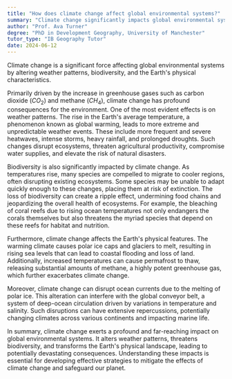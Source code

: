 ```yaml
---
title: "How does climate change affect global environmental systems?"
summary: "Climate change significantly impacts global environmental systems by altering weather patterns, biodiversity, and the Earth's physical features."
author: "Prof. Ava Turner"
degree: "PhD in Development Geography, University of Manchester"
tutor_type: "IB Geography Tutor"
date: 2024-06-12
---
```


Climate change is a significant force affecting global environmental systems by altering weather patterns, biodiversity, and the Earth's physical characteristics.

Primarily driven by the increase in greenhouse gases such as carbon dioxide ($CO_2$) and methane ($CH_4$), climate change has profound consequences for the environment. One of the most evident effects is on weather patterns. The rise in the Earth's average temperature, a phenomenon known as global warming, leads to more extreme and unpredictable weather events. These include more frequent and severe heatwaves, intense storms, heavy rainfall, and prolonged droughts. Such changes disrupt ecosystems, threaten agricultural productivity, compromise water supplies, and elevate the risk of natural disasters.

Biodiversity is also significantly impacted by climate change. As temperatures rise, many species are compelled to migrate to cooler regions, often disrupting existing ecosystems. Some species may be unable to adapt quickly enough to these changes, placing them at risk of extinction. The loss of biodiversity can create a ripple effect, undermining food chains and jeopardizing the overall health of ecosystems. For example, the bleaching of coral reefs due to rising ocean temperatures not only endangers the corals themselves but also threatens the myriad species that depend on these reefs for habitat and nutrition.

Furthermore, climate change affects the Earth's physical features. The warming climate causes polar ice caps and glaciers to melt, resulting in rising sea levels that can lead to coastal flooding and loss of land. Additionally, increased temperatures can cause permafrost to thaw, releasing substantial amounts of methane, a highly potent greenhouse gas, which further exacerbates climate change.

Moreover, climate change can disrupt ocean currents due to the melting of polar ice. This alteration can interfere with the global conveyor belt, a system of deep-ocean circulation driven by variations in temperature and salinity. Such disruptions can have extensive repercussions, potentially changing climates across various continents and impacting marine life.

In summary, climate change exerts a profound and far-reaching impact on global environmental systems. It alters weather patterns, threatens biodiversity, and transforms the Earth's physical landscape, leading to potentially devastating consequences. Understanding these impacts is essential for developing effective strategies to mitigate the effects of climate change and safeguard our planet.
    